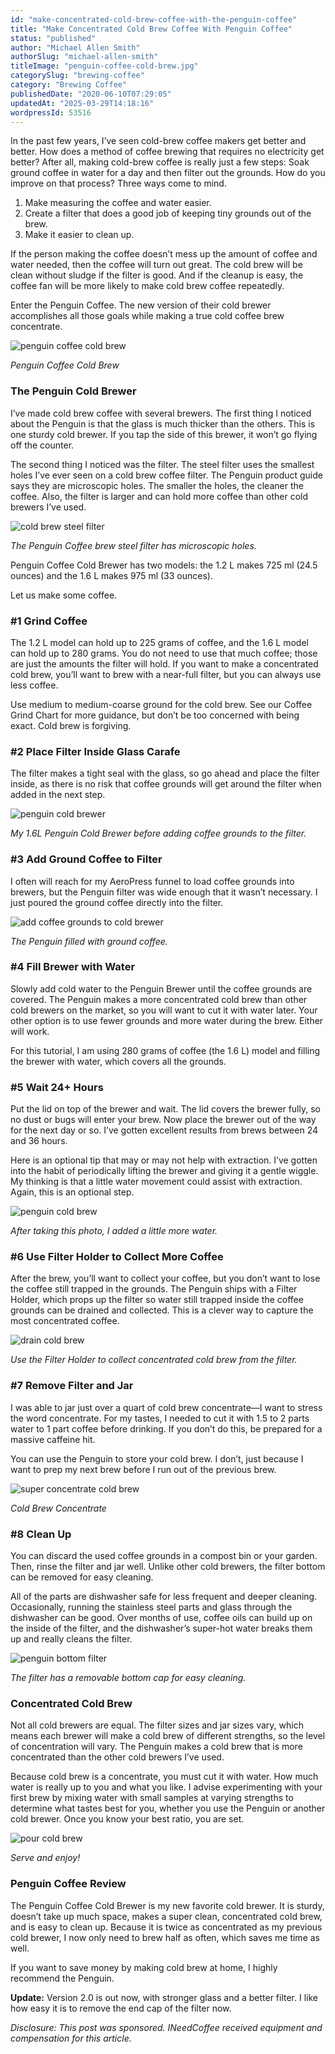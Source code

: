 ```yaml
---
id: "make-concentrated-cold-brew-coffee-with-the-penguin-coffee"
title: "Make Concentrated Cold Brew Coffee With Penguin Coffee"
status: "published"
author: "Michael Allen Smith"
authorSlug: "michael-allen-smith"
titleImage: "penguin-coffee-cold-brew.jpg"
categorySlug: "brewing-coffee"
category: "Brewing Coffee"
publishedDate: "2020-06-10T07:29:05"
updatedAt: "2025-03-29T14:18:16"
wordpressId: 53516
---
```


In the past few years, I’ve seen cold-brew coffee makers get better and better. How does a method of coffee brewing that requires no electricity get better? After all, making cold-brew coffee is really just a few steps: Soak ground coffee in water for a day and then filter out the grounds. How do you improve on that process? Three ways come to mind.

1.  Make measuring the coffee and water easier.
2.  Create a filter that does a good job of keeping tiny grounds out of the brew.
3.  Make it easier to clean up.

If the person making the coffee doesn’t mess up the amount of coffee and water needed, then the coffee will turn out great. The cold brew will be clean without sludge if the filter is good. And if the cleanup is easy, the coffee fan will be more likely to make cold brew coffee repeatedly.

Enter the Penguin Coffee. The new version of their cold brewer accomplishes all those goals while making a true cold coffee brew concentrate.

![penguin coffee cold brew](penguin-coffee.jpeg)

*Penguin Coffee Cold Brew* 

### The Penguin Cold Brewer

I’ve made cold brew coffee with several brewers. The first thing I noticed about the Penguin is that the glass is much thicker than the others. This is one sturdy cold brewer. If you tap the side of this brewer, it won’t go flying off the counter.

The second thing I noticed was the filter. The steel filter uses the smallest holes I’ve ever seen on a cold brew coffee filter. The Penguin product guide says they are microscopic holes. The smaller the holes, the cleaner the coffee. Also, the filter is larger and can hold more coffee than other cold brewers I’ve used.

![cold brew steel filter](cold-brew-steel-filter.jpg)

*The Penguin Coffee brew steel filter has microscopic holes.*

Penguin Coffee Cold Brewer has two models: the 1.2 L makes 725 ml (24.5 ounces) and the 1.6 L makes 975 ml (33 ounces).

Let us make some coffee.

### #1 Grind Coffee

The 1.2 L model can hold up to 225 grams of coffee, and the 1.6 L model can hold up to 280 grams. You do not need to use that much coffee; those are just the amounts the filter will hold. If you want to make a concentrated cold brew, you’ll want to brew with a near-full filter, but you can always use less coffee.

Use medium to medium-coarse ground for the cold brew. See our Coffee Grind Chart for more guidance, but don’t be too concerned with being exact. Cold brew is forgiving.

### #2 Place Filter Inside Glass Carafe

The filter makes a tight seal with the glass, so go ahead and place the filter inside, as there is no risk that coffee grounds will get around the filter when added in the next step.

![penguin cold brewer](penguin-cold-brewer.jpg)

*My 1.6L Penguin Cold Brewer before adding coffee grounds to the filter.*

### #3 Add Ground Coffee to Filter

I often will reach for my AeroPress funnel to load coffee grounds into brewers, but the Penguin filter was wide enough that it wasn’t necessary. I just poured the ground coffee directly into the filter.

![add coffee grounds to cold brewer](cold-brewer-add-grounds.jpg)

*The Penguin filled with ground coffee.* 

### #4 Fill Brewer with Water

Slowly add cold water to the Penguin Brewer until the coffee grounds are covered. The Penguin makes a more concentrated cold brew than other cold brewers on the market, so you will want to cut it with water later. Your other option is to use fewer grounds and more water during the brew. Either will work.

For this tutorial, I am using 280 grams of coffee (the 1.6 L) model and filling the brewer with water, which covers all the grounds.

### #5 Wait 24+ Hours

Put the lid on top of the brewer and wait. The lid covers the brewer fully, so no dust or bugs will enter your brew. Now place the brewer out of the way for the next day or so. I’ve gotten excellent results from brews between 24 and 36 hours.

Here is an optional tip that may or may not help with extraction. I’ve gotten into the habit of periodically lifting the brewer and giving it a gentle wiggle. My thinking is that a little water movement could assist with extraction. Again, this is an optional step.

![penguin cold brew](brewing-cold-brew.jpg)

*After taking this photo, I added a little more water.*

### #6 Use Filter Holder to Collect More Coffee

After the brew, you’ll want to collect your coffee, but you don’t want to lose the coffee still trapped in the grounds. The Penguin ships with a Filter Holder, which props up the filter so water still trapped inside the coffee grounds can be drained and collected. This is a clever way to capture the most concentrated coffee.

![drain cold brew](drain-cold-brew.jpg)

*Use the Filter Holder to collect concentrated cold brew from the filter.* 

### #7 Remove Filter and Jar

I was able to jar just over a quart of cold brew concentrate—I want to stress the word concentrate. For my tastes, I needed to cut it with 1.5 to 2 parts water to 1 part coffee before drinking. If you don’t do this, be prepared for a massive caffeine hit.

You can use the Penguin to store your cold brew. I don’t, just because I want to prep my next brew before I run out of the previous brew.

![super concentrate cold brew](super-concentrate-cold-brew.jpg)

*Cold Brew Concentrate*

### #8 Clean Up

You can discard the used coffee grounds in a compost bin or your garden. Then, rinse the filter and jar well. Unlike other cold brewers, the filter bottom can be removed for easy cleaning.

All of the parts are dishwasher safe for less frequent and deeper cleaning. Occasionally, running the stainless steel parts and glass through the dishwasher can be good. Over months of use, coffee oils can build up on the inside of the filter, and the dishwasher’s super-hot water breaks them up and really cleans the filter.

![penguin bottom filter](penguin-bottom-filter.jpg)

*The filter has a removable bottom cap for easy cleaning.*

### Concentrated Cold Brew

Not all cold brewers are equal. The filter sizes and jar sizes vary, which means each brewer will make a cold brew of different strengths, so the level of concentration will vary. The Penguin makes a cold brew that is more concentrated than the other cold brewers I’ve used.

Because cold brew is a concentrate, you must cut it with water. How much water is really up to you and what you like. I advise experimenting with your first brew by mixing water with small samples at varying strengths to determine what tastes best for you, whether you use the Penguin or another cold brewer. Once you know your best ratio, you are set.

![pour cold brew](pour-cold-brew.jpg)

*Serve and enjoy!*

### Penguin Coffee Review

The Penguin Coffee Cold Brewer is my new favorite cold brewer. It is sturdy, doesn’t take up much space, makes a super clean, concentrated cold brew, and is easy to clean up. Because it is twice as concentrated as my previous cold brewer, I now only need to brew half as often, which saves me time as well.

If you want to save money by making cold brew at home, I highly recommend the Penguin.

**Update:** Version 2.0 is out now, with stronger glass and a better filter. I like how easy it is to remove the end cap of the filter now.

*Disclosure: This post was sponsored. INeedCoffee received equipment and compensation for this article.*